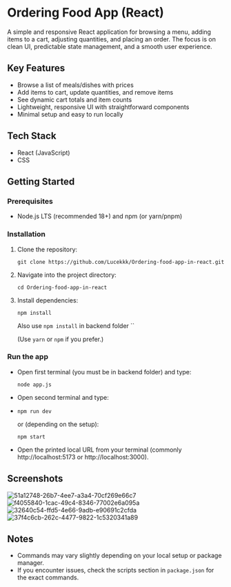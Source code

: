 # Ordering Food App (React)

A simple and responsive React application for browsing a menu, adding items to a cart, adjusting quantities, and placing an order. The focus is on clean UI, predictable state management, and a smooth user experience.

## Key Features
- Browse a list of meals/dishes with prices
- Add items to cart, update quantities, and remove items
- See dynamic cart totals and item counts
- Lightweight, responsive UI with straightforward components
- Minimal setup and easy to run locally

## Tech Stack
- React (JavaScript)
- CSS


## Getting Started

### Prerequisites
- Node.js LTS (recommended 18+) and npm (or yarn/pnpm)

### Installation
1. Clone the repository:
   ```
   git clone https://github.com/Lucekkk/Ordering-food-app-in-react.git
   ```
2. Navigate into the project directory:
   ```
   cd Ordering-food-app-in-react
   ```
3. Install dependencies:
   ```
   npm install
   ```
   Also use `npm install` in backend folder
   ``
 
   (Use `yarn` or `npm` if you prefer.)


### Run the app 
- Open first terminal (you must be in backend folder) and type:
  
  ```
  node app.js
  ```
  
- Open second terminal and type:
- 
  ```
  npm run dev
  ```
  
  or (depending on the setup):
  
  ```
  npm start
  ```
  
- Open the printed local URL from your terminal (commonly http://localhost:5173 or http://localhost:3000).


## Screenshots
![51a12748-26b7-4ee7-a3a4-70cf269e66c7](https://github.com/user-attachments/assets/e7d71ce4-ecfa-4fc5-ac1e-0dc557d7d7a2)
![f4055840-1cac-49c4-8346-77002e6a095a](https://github.com/user-attachments/assets/d5c44dcb-7fc1-4e99-8f72-83b41c25836d)
![32640c54-ffd5-4e66-9adb-e90691c2cfda](https://github.com/user-attachments/assets/21478f65-8f3d-4fba-b530-5bfb39adf9d0)
![37f4c6cb-262c-4477-9822-1c5320341a89](https://github.com/user-attachments/assets/a116a286-b69d-4224-a2a3-5131806f3def)
 
## Notes
- Commands may vary slightly depending on your local setup or package manager.
- If you encounter issues, check the scripts section in `package.json` for the exact commands.
